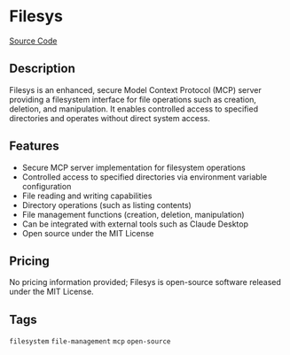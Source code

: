 # Filesys

[Source Code](https://github.com/gomcpgo/filesys)

## Description
Filesys is an enhanced, secure Model Context Protocol (MCP) server providing a filesystem interface for file operations such as creation, deletion, and manipulation. It enables controlled access to specified directories and operates without direct system access.

## Features
- Secure MCP server implementation for filesystem operations
- Controlled access to specified directories via environment variable configuration
- File reading and writing capabilities
- Directory operations (such as listing contents)
- File management functions (creation, deletion, manipulation)
- Can be integrated with external tools such as Claude Desktop
- Open source under the MIT License

## Pricing
No pricing information provided; Filesys is open-source software released under the MIT License.

## Tags
`filesystem` `file-management` `mcp` `open-source`